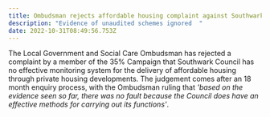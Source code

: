 ```yaml
---
title: Ombudsman rejects affordable housing complaint against Southwark
description: "Evidence of unaudited schemes ignored  "
date: 2022-10-31T08:49:56.753Z
---
```

The Local Government and Social Care Ombudsman has rejected a complaint by a member of the 35% Campaign that Southwark Council has no effective monitoring system for the delivery of affordable housing through private housing developments.  The judgement comes after an 18 month enquiry process, with the Ombudsman ruling that *'based on the evidence seen so far, there was no fault because the Council does have an effective methods for carrying out its functions'*.